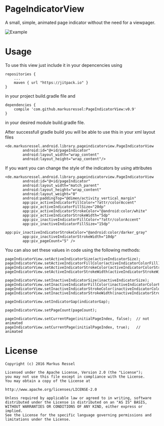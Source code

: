 # PageIndicatorView
A small, simple, animated page indicator without the need for a viewpager.

![Example](http://i.giphy.com/l3vRccyQXcHc1kDQs.gif)

# Usage
To use this view just include it in your depencencies using

    repositories {
        ...
        maven { url "https://jitpack.io" }
    }
    
in your project build.gradle file and

    dependencies {
        compile 'com.github.markusressel:PageIndicatorView:v0.9'
    }
    
in your desired module build.gradle file.

After successfull gradle build you will be able to use this in your xml layout files

    <de.markusressel.android.library.pageindicatorview.PageIndicatorView
            android:id="@+id/pageIndicator"
            android:layout_width="wrap_content"
            android:layout_height="wrap_content"/>

If you want you can change the style of the indicators by using attributes

    <de.markusressel.android.library.pageindicatorview.PageIndicatorView
            android:id="@+id/pageIndicator"
            android:layout_width="match_parent"
            android:layout_height="wrap_content"
            android:layout_weight="0"
            android:paddingTop="@dimen/activity_vertical_margin"
            app:piv_activeIndicatorFillColor="?attr/colorAccent"
            app:piv_activeIndicatorFillSize="20dp"
            app:piv_activeIndicatorStrokeColor="@android:color/white"
            app:piv_activeIndicatorStrokeWidth="5dp"
            app:piv_inactiveIndicatorFillColor="?attr/colorAccent"
            app:piv_inactiveIndicatorFillSize="15dp"
            app:piv_inactiveIndicatorStrokeColor="@android:color/darker_gray"
            app:piv_inactiveIndicatorStrokeWidth="10dp"
            app:piv_pageCount="5" />

You can also set these values in code using the following methods:

    pageIndicatorView.setActiveIndicatorSize(activeIndicatorSize);
    pageIndicatorView.setActiveIndicatorFillColor(activeIndicatorColorFill);
    pageIndicatorView.setActiveIndicatorStrokeColor(activeIndicatorColorStroke);
    pageIndicatorView.setActiveIndicatorStrokeWidth(activeIndicatorStrokeWidth);

    pageIndicatorView.setInactiveIndicatorSize(inactiveIndicatorSize);
    pageIndicatorView.setInactiveIndicatorFillColor(inactiveIndicatorColorFill);
    pageIndicatorView.setInactiveIndicatorStrokeColor(inactiveIndicatorColorStroke);
    pageIndicatorView.setInactiveIndicatorStrokeWidth(inactiveIndicatorStrokeWidth);

    pageIndicatorView.setIndicatorGap(indicatorGap);

    pageIndicatorView.setPageCount(pageCount);

    pageIndicatorView.setCurrentPage(initialPageIndex, false);  // not animated
    pageIndicatorView.setCurrentPage(initialPageIndex, true);   // animated

# License

    Copyright (c) 2016 Markus Ressel

    Licensed under the Apache License, Version 2.0 (the "License");
    you may not use this file except in compliance with the License.
    You may obtain a copy of the License at
    
    http://www.apache.org/licenses/LICENSE-2.0
    
    Unless required by applicable law or agreed to in writing, software
    distributed under the License is distributed on an "AS IS" BASIS,
    WITHOUT WARRANTIES OR CONDITIONS OF ANY KIND, either express or implied.
    See the License for the specific language governing permissions and
    limitations under the License.
